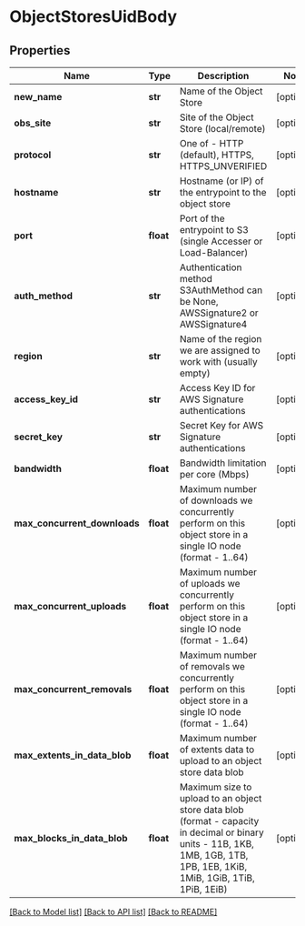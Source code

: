 # ObjectStoresUidBody

## Properties
Name | Type | Description | Notes
------------ | ------------- | ------------- | -------------
**new_name** | **str** | Name of the Object Store | [optional] 
**obs_site** | **str** | Site of the Object Store (local/remote) | [optional] 
**protocol** | **str** | One of - HTTP (default), HTTPS, HTTPS_UNVERIFIED | [optional] 
**hostname** | **str** | Hostname (or IP) of the entrypoint to the object store | [optional] 
**port** | **float** | Port of the entrypoint to S3 (single Accesser or Load-Balancer) | [optional] 
**auth_method** | **str** | Authentication method S3AuthMethod can be None, AWSSignature2 or AWSSignature4 | [optional] 
**region** | **str** | Name of the region we are assigned to work with (usually empty) | [optional] 
**access_key_id** | **str** | Access Key ID for AWS Signature authentications | [optional] 
**secret_key** | **str** | Secret Key for AWS Signature authentications | [optional] 
**bandwidth** | **float** | Bandwidth limitation per core (Mbps) | [optional] 
**max_concurrent_downloads** | **float** | Maximum number of downloads we concurrently perform on this object store in a single IO node (format - 1..64) | [optional] 
**max_concurrent_uploads** | **float** | Maximum number of uploads we concurrently perform on this object store in a single IO node (format - 1..64) | [optional] 
**max_concurrent_removals** | **float** | Maximum number of removals we concurrently perform on this object store in a single IO node (format -  1..64) | [optional] 
**max_extents_in_data_blob** | **float** | Maximum number of extents data to upload to an object store data blob | [optional] 
**max_blocks_in_data_blob** | **float** | Maximum size to upload to an object store data blob (format - capacity in decimal or binary units - 11B, 1KB, 1MB, 1GB, 1TB, 1PB, 1EB, 1KiB, 1MiB, 1GiB, 1TiB, 1PiB, 1EiB) | [optional] 

[[Back to Model list]](../README.md#documentation-for-models) [[Back to API list]](../README.md#documentation-for-api-endpoints) [[Back to README]](../README.md)

